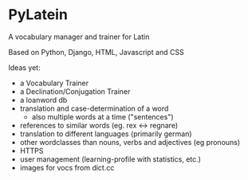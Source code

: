 # PyLatein
A vocabulary manager and trainer for Latin

Based on Python, Django, HTML, Javascript and CSS

Ideas yet:
- a Vocabulary Trainer
- a Declination/Conjugation Trainer
- a loanword db
- translation and case-determination of a word
    - also multiple words at a time ("sentences")
- references to similar words (eg. rex <-> regnare)
- translation to different languages (primarily german)
- other wordclasses than nouns, verbs and adjectives (eg pronouns)
- HTTPS
- user management (learning-profile with statistics, etc.)
- images for vocs from dict.cc
